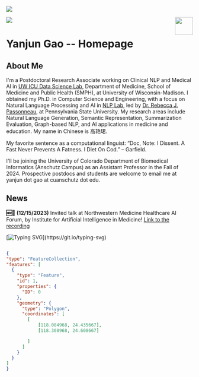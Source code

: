 ![](assets/Bottom_up.svg)



<!--   my-header-img -->
![](./src/header_.png)
<a href="https://www.python.org/"><img src="https://upload.wikimedia.org/wikipedia/commons/c/c3/Python-logo-notext.svg" align="right" height="48" width="48" ></a>

# Yanjun Gao -- Homepage

## About Me

I'm a Postdoctoral Research Associate working on Clinical NLP and Medical AI in [UW ICU Data Science Lab](https://icu.wisc.edu/), Department of Medicine, School of Medicine and Public Health (SMPH), at University of Wisconsin-Madison. I obtained my Ph.D. in Computer Science and Engineering, with a focus on Natural Language Processing and AI in [NLP Lab](https://nlplab.psu.edu/), led by [Dr. Rebecca J. Passonneau](https://scholar.google.com/citations?user=dPJ6mFsAAAAJ&hl=en), at Pennsylvania State University. My research areas include Natural Language Generation, Semantic Representation, Summarization Evaluation, Graph-based NLP, and AI applications in medicine and education. My name in Chinese is 高艳珺.

My favorite sentence as a computational linguist: “Doc, Note: I Dissent. A Fast Never Prevents A Fatness. I Diet On Cod.” – Garfield.

I'll be joining the University of Colorado Department of Biomedical Informatics (Anschutz Campus) as an Assistant Professor in the Fall of 2024. Prospective postdocs and students are welcome to email me at yanjun dot gao at cuanschutz dot edu.

## News

**🆕📄 (12/15/2023)** Invited talk at Northwestern Medicine Healthcare AI Forum, by Institute for Artificial Intelligence in Medicine! [Link to the recording](#)

<!--   my-ticker -->    
[![Typing SVG](https://readme-typing-svg.herokuapp.com?color=%2336BCF7&center=true&vCenter=true&width=600&lines=Hi+there+👋,+I+am+Dr.+Yang.;+Welcome+to+My+Profile!;+My+Research+Interests+Include:;+Natural+Language+Processing,+Computer+Vision,+etc.)](https://git.io/typing-svg)







<!-- Belarus - My Home-->
  
 ```geojson

{
 "type": "FeatureCollection",
 "features": [
   {
     "type": "Feature",
     "id": 1,
     "properties": {
       "ID": 0
     },
     "geometry": {
       "type": "Polygon",
       "coordinates": [
         [
             [118.084968, 24.435667],
             [118.308968, 24.608667]

         ]
       ]
     }
   }
 ]
}

```

